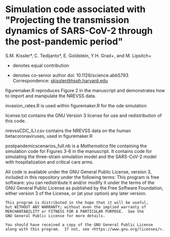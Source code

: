 # Simulation code associated with "Projecting the transmission dynamics of SARS-CoV-2 through the post-pandemic period"
S.M. Kissler*, C. Tedijanto*, E. Goldstein, Y.H. Grad+, and M. Lipsitch+
* denotes equal contribution
+ denotes co-senior author
doi: 10.1126/science.abb5793
Correspondence: skissler@hsph.harvard.edu

figuremaker.R reproduces Figure 2 in the manuscript and demonstrates how to import and manipulate the NREVSS data.

invasion_rates.R is used within figuremaker.R for the ode simulation

license.txt contains the GNU Version 3 license for use and redistribution of this code.

nrevssCDC_ILI.csv contains the NREVSS data on the human betacoronaviruses, used in figuremaker.R

postpandemicscenarios_full.nb is a _Mathematica_ file containing the simulation code for Figures 3-6 in the manuscript. It contains code for simulating the three-strain simulation model and the SARS-CoV-2 model with hospitalization and critical care arms. 

All code is available under the GNU General Public License, version 3, included in this repository under the following terms: 
    This program is free software: you can redistribute it and/or modify
    it under the terms of the GNU General Public License as published by
    the Free Software Foundation, either version 3 of the License, or
    (at your option) any later version.

    This program is distributed in the hope that it will be useful,
    but WITHOUT ANY WARRANTY; without even the implied warranty of
    MERCHANTABILITY or FITNESS FOR A PARTICULAR PURPOSE.  See the
    GNU General Public License for more details.

    You should have received a copy of the GNU General Public License
    along with this program.  If not, see <https://www.gnu.org/licenses/>.
